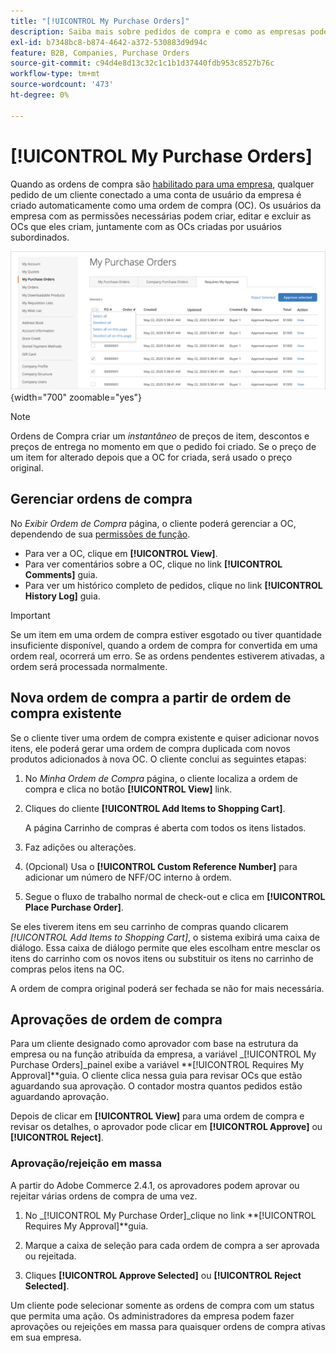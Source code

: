 ```yaml
---
title: "[!UICONTROL My Purchase Orders]"
description: Saiba mais sobre pedidos de compra e como as empresas podem usá-los para gerenciar suas compras.
exl-id: b7348bc8-b874-4642-a372-530883d9d94c
feature: B2B, Companies, Purchase Orders
source-git-commit: c94d4e8d13c32c1c1b1d37440fdb953c8527b76c
workflow-type: tm+mt
source-wordcount: '473'
ht-degree: 0%

---
```


# [!UICONTROL My Purchase Orders]

Quando as ordens de compra são [habilitado para uma empresa](purchase-order-flow.md), qualquer pedido de um cliente conectado a uma conta de usuário da empresa é criado automaticamente como uma ordem de compra (OC). Os usuários da empresa com as permissões necessárias podem criar, editar e excluir as OCs que eles criam, juntamente com as OCs criadas por usuários subordinados.

![Minhas Ordens de Compra](./assets/account-dashboard-my-purchase-orders.png){width="700" zoomable="yes"}

>[!NOTE]
>
>Ordens de Compra criar um _instantâneo_ de preços de item, descontos e preços de entrega no momento em que o pedido foi criado. Se o preço de um item for alterado depois que a OC for criada, será usado o preço original.

## Gerenciar ordens de compra

No _Exibir Ordem de Compra_ página, o cliente poderá gerenciar a OC, dependendo de sua [permissões de função](account-company-roles-permissions.md).

- Para ver a OC, clique em **[!UICONTROL View]**.
- Para ver comentários sobre a OC, clique no link **[!UICONTROL Comments]** guia.
- Para ver um histórico completo de pedidos, clique no link **[!UICONTROL History Log]** guia.

>[!IMPORTANT]
>
>Se um item em uma ordem de compra estiver esgotado ou tiver quantidade insuficiente disponível, quando a ordem de compra for convertida em uma ordem real, ocorrerá um erro. Se as ordens pendentes estiverem ativadas, a ordem será processada normalmente.

## Nova ordem de compra a partir de ordem de compra existente

Se o cliente tiver uma ordem de compra existente e quiser adicionar novos itens, ele poderá gerar uma ordem de compra duplicada com novos produtos adicionados à nova OC. O cliente conclui as seguintes etapas:

1. No _Minha Ordem de Compra_ página, o cliente localiza a ordem de compra e clica no botão **[!UICONTROL View]** link.

1. Cliques do cliente **[!UICONTROL Add Items to Shopping Cart]**.

   A página Carrinho de compras é aberta com todos os itens listados.

1. Faz adições ou alterações.

1. (Opcional) Usa o **[!UICONTROL Custom Reference Number]** para adicionar um número de NFF/OC interno à ordem.

1. Segue o fluxo de trabalho normal de check-out e clica em **[!UICONTROL Place Purchase Order]**.

Se eles tiverem itens em seu carrinho de compras quando clicarem _[!UICONTROL Add Items to Shopping Cart]_, o sistema exibirá uma caixa de diálogo. Essa caixa de diálogo permite que eles escolham entre mesclar os itens do carrinho com os novos itens ou substituir os itens no carrinho de compras pelos itens na OC.

A ordem de compra original poderá ser fechada se não for mais necessária.

## Aprovações de ordem de compra

Para um cliente designado como aprovador com base na estrutura da empresa ou na função atribuída da empresa, a variável _[!UICONTROL My Purchase Orders]_painel exibe a variável **[!UICONTROL Requires My Approval]**guia. O cliente clica nessa guia para revisar OCs que estão aguardando sua aprovação. O contador mostra quantos pedidos estão aguardando aprovação.

Depois de clicar em **[!UICONTROL View]** para uma ordem de compra e revisar os detalhes, o aprovador pode clicar em **[!UICONTROL Approve]** ou **[!UICONTROL Reject]**.

### Aprovação/rejeição em massa

A partir do Adobe Commerce 2.4.1, os aprovadores podem aprovar ou rejeitar várias ordens de compra de uma vez.

1. No _[!UICONTROL My Purchase Order]_clique no link **[!UICONTROL Requires My Approval]**guia.

1. Marque a caixa de seleção para cada ordem de compra a ser aprovada ou rejeitada.

1. Cliques **[!UICONTROL Approve Selected]** ou **[!UICONTROL Reject Selected]**.

Um cliente pode selecionar somente as ordens de compra com um status que permita uma ação. Os administradores da empresa podem fazer aprovações ou rejeições em massa para quaisquer ordens de compra ativas em sua empresa.
